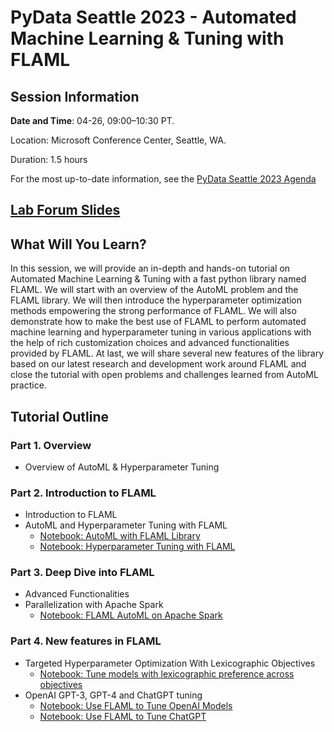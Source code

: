 # PyData Seattle 2023 - Automated Machine Learning & Tuning with FLAML

## Session Information

**Date and Time**: 04-26, 09:00–10:30 PT.

Location:  Microsoft Conference Center, Seattle, WA.

Duration: 1.5 hours

For the most up-to-date information, see the [PyData Seattle 2023 Agenda](https://seattle2023.pydata.org/cfp/talk/BYRA8H/)

## [Lab Forum Slides](https://drive.google.com/file/d/14uG0N7jnf18-wizeWWfmXcBUARTQn61w/view?usp=share_link)

## What Will You Learn?

In this session, we will provide an in-depth and hands-on tutorial on Automated Machine Learning & Tuning with a fast python library named FLAML. We will start with an overview of the AutoML problem and the FLAML library. We will then introduce the hyperparameter optimization methods empowering the strong performance of FLAML. We will also demonstrate how to make the best use of FLAML to perform automated machine learning and hyperparameter tuning in various applications with the help of rich customization choices and advanced functionalities provided by FLAML. At last, we will share several new features of the library based on our latest research and development work around FLAML and close the tutorial with open problems and challenges learned from AutoML practice.

## Tutorial Outline

### **Part 1. Overview**
- Overview of AutoML & Hyperparameter Tuning

### **Part 2. Introduction to FLAML**
- Introduction to FLAML
- AutoML and Hyperparameter Tuning with FLAML
    - [Notebook: AutoML with FLAML Library](https://github.com/microsoft/FLAML/blob/d047c79352a2b5d32b72f4323dadfa2be0db8a45/notebook/automl_flight_delays.ipynb)
    - [Notebook: Hyperparameter Tuning with FLAML](https://github.com/microsoft/FLAML/blob/d047c79352a2b5d32b72f4323dadfa2be0db8a45/notebook/tune_synapseml.ipynb)

### **Part 3. Deep Dive into FLAML**
- Advanced Functionalities
- Parallelization with Apache Spark
    - [Notebook: FLAML AutoML on Apache Spark](https://github.com/microsoft/FLAML/blob/d047c79352a2b5d32b72f4323dadfa2be0db8a45/notebook/automl_bankrupt_synapseml.ipynb)

### **Part 4. New features in FLAML**
- Targeted Hyperparameter Optimization With Lexicographic Objectives
    - [Notebook: Tune models with lexicographic preference across objectives](https://github.com/microsoft/FLAML/blob/7ae410c8eb967e2084b2e7dbe7d5fa2145a44b79/notebook/tune_lexicographic.ipynb)
- OpenAI GPT-3, GPT-4 and ChatGPT tuning
    - [Notebook: Use FLAML to Tune OpenAI Models](https://github.com/microsoft/FLAML/blob/a0b318b12ee8288db54b674904655307f9e201c2/notebook/autogen_openai_completion.ipynb)
    - [Notebook: Use FLAML to Tune ChatGPT](https://github.com/microsoft/FLAML/blob/a0b318b12ee8288db54b674904655307f9e201c2/notebook/autogen_chatgpt_gpt4.ipynb)
